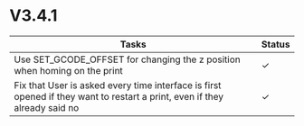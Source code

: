 # V3.4.1

| Tasks | Status |
| ----- | ------ |
| Use SET_GCODE_OFFSET for changing the z position when homing on the print | &check; |
| Fix that User is asked every time interface is first opened if they want to restart a print, even if they already said no | &check; |
